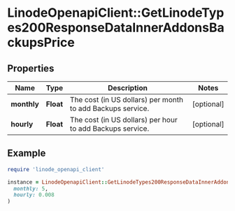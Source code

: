 # LinodeOpenapiClient::GetLinodeTypes200ResponseDataInnerAddonsBackupsPrice

## Properties

| Name | Type | Description | Notes |
| ---- | ---- | ----------- | ----- |
| **monthly** | **Float** | The cost (in US dollars) per month to add Backups service. | [optional] |
| **hourly** | **Float** | The cost (in US dollars) per hour to add Backups service. | [optional] |

## Example

```ruby
require 'linode_openapi_client'

instance = LinodeOpenapiClient::GetLinodeTypes200ResponseDataInnerAddonsBackupsPrice.new(
  monthly: 5,
  hourly: 0.008
)
```

